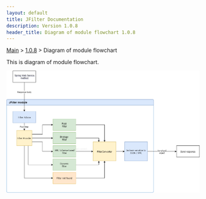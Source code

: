 ```yaml
---
layout: default
title: JFilter Documentation
description: Version 1.0.8
header_title: Diagram of module flowchart 1.0.8
---
```


[Main](../../index.MD) > [1.0.8](../index.MD) > Diagram of module flowchart

This is diagram of module flowchart.

![Diagram](/assets/images/jfilter-diagram.png)